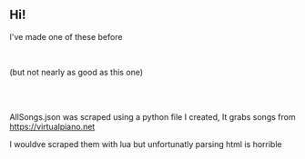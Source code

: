 ## Hi!
I've made one of these before

<br>

(but not nearly as good as this one)

<br>
<br>

AllSongs.json was scraped using a python file I created,
It grabs songs from https://virtualpiano.net

I wouldve scraped them with lua but unfortunatly parsing html is horrible
